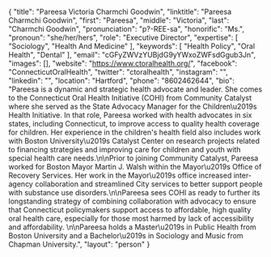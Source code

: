 {
  "title": "Pareesa Victoria Charmchi Goodwin",
  "linktitle": "Pareesa Charmchi Goodwin",
  "first": "Pareesa",
  "middle": "Victoria",
  "last": "Charmchi Goodwin",
  "pronunciation": "p?-REE-sa",
  "honorific": "Ms.",
  "pronoun": "she/her/hers",
  "role": "Executive Director",
  "expertise": [
    "Sociology",
    "Health And Medicine"
  ],
  "keywords": [
    "Health Policy",
    "Oral Health",
    "Dental"
  ],
  "email": "cGFyZWVzYUBjdG9yYWxoZWFsdGgub3Jn",
  "images": [],
  "website": "https://www.ctoralhealth.org/",
  "facebook": "ConnecticutOralHealth",
  "twitter": "ctoralhealth",
  "instagram": "",
  "linkedin": "",
  "location": "Hartford",
  "phone": "8602462644",
  "bio": "Pareesa is a dynamic and strategic health advocate and leader.  She comes to the Connecticut Oral Health Initiative (COHI) from Community Catalyst where she served as the State Advocacy Manager for the Children\u2019s Health Initiative.  In that role, Pareesa worked with health advocates in six states, including Connecticut, to improve access to quality health coverage for children. Her experience in the children's health field also includes work with Boston University\u2019s Catalyst Center on research projects related to financing strategies and improving care for children and youth with special health care needs.\n\nPrior to joining Community Catalyst, Pareesa worked for Boston Mayor Martin J. Walsh within the Mayor\u2019s Office of Recovery Services. Her work in the Mayor\u2019s office increased inter-agency collaboration and streamlined City services to better support people with substance use disorders.\n\nPareesa sees COHI as ready to further its longstanding strategy of combining collaboration with advocacy to ensure that Connecticut policymakers support access to affordable, high quality oral health care, especially for those most harmed by lack of accessibility and affordability. \n\nPareesa holds a Master\u2019s in Public Health from Boston University and a Bachelor\u2019s in Sociology and Music from Chapman University.",
  "layout": "person"
}